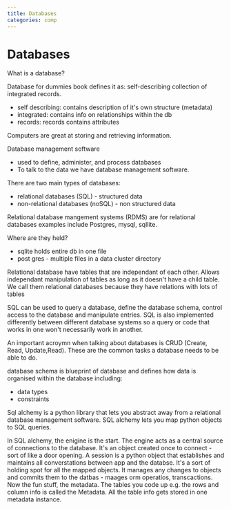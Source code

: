 ```yaml
---
title: Databases
categories: comp
---
```

# Databases

What is a database?

Database for dummies book defines it as: self-describing collection of integrated
records.
- self describing: contains description of it's own structure (metadata)
- integrated: contains info on relationships within the db
- records: records contains attributes

Computers are great at storing and retrieving information. 

Database management software
- used to define, administer, and process databases
- To talk to the data we have database management software.

There are two main types of databases: 
- relational databases (SQL) - structured data
- non-relational databases (noSQL) - non structured data

Relational database mangement systems (RDMS) are for relational databases
examples include Postgres, mysql, sqllite. 

Where are they held?
- sqlite holds entire db in one file
- post gres - multiple files in a data cluster directory 

Relational database have tables that are independant of each other. Allows
independant manipulation of tables as long as it doesn't have a child table. We call them relational databases because they have relations with lots
of tables 

SQL can be used to query a database, define the database schema, control access
to the database and manipulate entries. SQL is also implemented differently between different database systems so a
query or code that works in one won't necessarily work in another.

An important acroymn when talking about databases is CRUD (Create, Read, Update,Read). These are the common tasks a database needs to be able to do.

database schema is blueprint of database and defines how data is organised within the database including:
- data types
- constraints

Sql alchemy is a python library that lets you abstract away from a relational
database management software. SQL alchemy lets you map python objects to SQL
queries. 

In SQL alchemy,  the enigine is the start. The engine acts as a central source of connections to
the database. It's an object created once to connect - sort of like a door
opening. A session is a python object that establishes and maintains all converstations
between app and the databse. It's a sort of holding spot for all the mapped
objects. It manages any changes to objects and commits them to the datbas -
maages orm operatios, transcactions. Now the fun stuff, the metadata. The tables you code up e.g. the rows and column
info is called the Metadata. All the table info gets stored in one metadata
instance.





